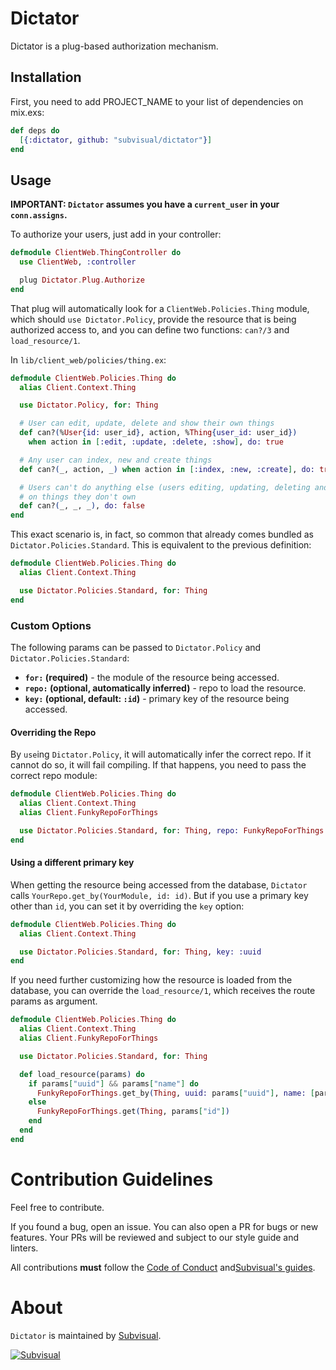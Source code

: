 # Dictator

Dictator is a plug-based authorization mechanism.

## Installation

First, you need to add PROJECT_NAME to your list of dependencies on mix.exs:

```elixir
def deps do
  [{:dictator, github: "subvisual/dictator"}]
end
```

## Usage

**IMPORTANT: `Dictator` assumes you have a `current_user` in your `conn.assigns`.**

To authorize your users, just add in your controller:

```elixir
defmodule ClientWeb.ThingController do
  use ClientWeb, :controller

  plug Dictator.Plug.Authorize
end
```

That plug will automatically look for a `ClientWeb.Policies.Thing` module, which
should `use Dictator.Policy`, provide the resource that is being authorized
access to, and you can define two functions: `can?/3` and `load_resource/1`.

In `lib/client_web/policies/thing.ex`:

```elixir
defmodule ClientWeb.Policies.Thing do
  alias Client.Context.Thing

  use Dictator.Policy, for: Thing

  # User can edit, update, delete and show their own things
  def can?(%User{id: user_id}, action, %Thing{user_id: user_id})
    when action in [:edit, :update, :delete, :show], do: true

  # Any user can index, new and create things
  def can?(_, action, _) when action in [:index, :new, :create], do: true

  # Users can't do anything else (users editing, updating, deleting and showing)
  # on things they don't own
  def can?(_, _, _), do: false
end
```

This exact scenario is, in fact, so common that already comes bundled as
`Dictator.Policies.Standard`. This is equivalent to the previous definition:

```elixir
defmodule ClientWeb.Policies.Thing do
  alias Client.Context.Thing

  use Dictator.Policies.Standard, for: Thing
end
```

### Custom Options

The following params can be passed to `Dictator.Policy` and
`Dictator.Policies.Standard`:

- **`for:` (required)** - the module of the resource being accessed.
- **`repo:` (optional, automatically inferred)** - repo to load the resource.
- **`key:` (optional, default: `:id`)** - primary key of the resource being
  accessed.

#### Overriding the Repo

By `use`ing `Dictator.Policy`, it will automatically infer the correct repo.  If
it cannot do so, it will fail compiling. If that happens, you need to pass the
correct repo module:

```elixir
defmodule ClientWeb.Policies.Thing do
  alias Client.Context.Thing
  alias Client.FunkyRepoForThings

  use Dictator.Policies.Standard, for: Thing, repo: FunkyRepoForThings
end
```

#### Using a different primary key

When getting the resource being accessed from the database, `Dictator` calls
`YourRepo.get_by(YourModule, id: id)`. But if you use a primary key other than
`id`, you can set it by overriding the `key` option:

```elixir
defmodule ClientWeb.Policies.Thing do
  alias Client.Context.Thing

  use Dictator.Policies.Standard, for: Thing, key: :uuid
end
```

If you need further customizing how the resource is loaded from the database,
you can override the `load_resource/1`, which receives the route params as
argument.

```elixir
defmodule ClientWeb.Policies.Thing do
  alias Client.Context.Thing
  alias Client.FunkyRepoForThings

  use Dictator.Policies.Standard, for: Thing

  def load_resource(params) do
    if params["uuid"] && params["name"] do
      FunkyRepoForThings.get_by(Thing, uuid: params["uuid"], name: [params["name"]])
    else
      FunkyRepoForThings.get(Thing, params["id"])
    end
  end
end
```

# Contribution Guidelines

Feel free to contribute.

If you found a bug, open an issue. You can also open a PR for bugs or new
features. Your PRs will be reviewed and subject to our style guide and linters.

All contributions **must** follow the [Code of
Conduct](https://github.com/subvisual/dictator/blob/master/CODE_OF_CONDUCT.md)
and[Subvisual's guides](https://github.com/subvisual/guides).

# About

`Dictator` is maintained by [Subvisual](http://subvisual.com).

[![Subvisual](https://raw.githubusercontent.com/subvisual/guides/master/github/templates/subvisual_logo_with_name.png)](http://subvisual.com)
